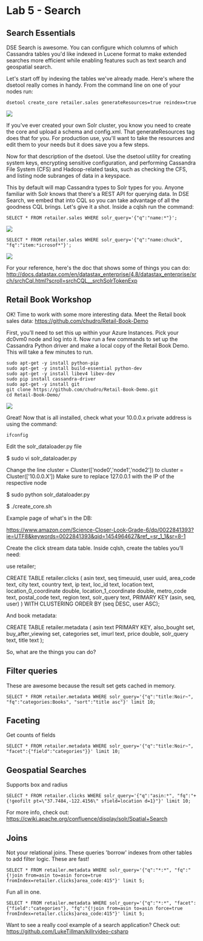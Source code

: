 # Lab 5 - Search

## Search Essentials

DSE Search is awesome. You can configure which columns of which Cassandra tables you'd like indexed in Lucene format to make extended searches more efficient while enabling features such as text search and geospatial search.

Let's start off by indexing the tables we've already made. Here's where the dsetool really comes in handy.  From the command line on one of your nodes run:

```
dsetool create_core retailer.sales generateResources=true reindex=true
```

![](./img/lab5-1makecore.png)

If you've ever created your own Solr cluster, you know you need to create the core and upload a schema and config.xml. That generateResources tag does that for you. For production use, you'll want to take the resources and edit them to your needs but it does save you a few steps.

Now for that description of the dsetool. Use the dsetool utility for creating system keys, encrypting sensitive configuration, and performing Cassandra File System (CFS) and Hadoop-related tasks, such as checking the CFS, and listing node subranges of data in a keyspace.

This by default will map Cassandra types to Solr types for you. Anyone familiar with Solr knows that there's a REST API for querying data. In DSE Search, we embed that into CQL so you can take advantage of all the goodness CQL brings. Let's give it a shot.  Inside a cqlsh run the command:

```
SELECT * FROM retailer.sales WHERE solr_query='{"q":"name:*"}';
```

![](./img/lab5-2solrselect.png)

```
SELECT * FROM retailer.sales WHERE solr_query='{"q":"name:chuck", "fq":"item:*icrosof*"}';
```

![](./img/lab5-3solrselect.png)

For your reference, here's the doc that shows some of things you can do: http://docs.datastax.com/en/datastax_enterprise/4.8/datastax_enterprise/srch/srchCql.html?scroll=srchCQL__srchSolrTokenExp

## Retail Book Workshop

OK! Time to work with some more interesting data. Meet the Retail book sales data: https://github.com/chudro/Retail-Book-Demo

First, you’ll need to set this up within your Azure Instances. Pick your dc0vm0 node and log into it.  Now run a few commands to set up the Cassandra Python driver and make a local copy of the Retail Book Demo.  This will take a few minutes to run.

```
sudo apt-get -y install python-pip
sudo apt-get -y install build-essential python-dev
sudo apt-get -y install libev4 libev-dev
sudo pip install cassandra-driver
sudo apt-get -y install git
git clone https://github.com/chudro/Retail-Book-Demo.git
cd Retail-Book-Demo/
```

![](./img/lab5-4installs.png)

Great!  Now that is all installed, check what your 10.0.0.x private address is using the command:

```
ifconfig
```

Edit the solr_dataloader.py file

$ sudo vi solr_dataloader.py

Change the line cluster = Cluster(['node0','node1','node2']) to cluster = Cluster(['10.0.0.X’]) Make sure to replace 127.0.0.1 with the IP of the respective node

$ sudo python solr_dataloader.py

$ ./create_core.sh

Example page of what's in the DB:

https://www.amazon.com/Science-Closer-Look-Grade-6/dp/0022841393?ie=UTF8&keywords=0022841393&qid=1454964627&ref_=sr_1_1&sr=8-1

Create the click stream data table. Inside cqlsh, create the tables you’ll need:

use retailer;

CREATE TABLE retailer.clicks (
    asin text,
    seq timeuuid,
    user uuid,
    area_code text,
    city text,
    country text,
    ip text,
    loc_id text,
    location text,
    location_0_coordinate double,
    location_1_coordinate double,
    metro_code text,
    postal_code text,
    region text,
    solr_query text,
    PRIMARY KEY (asin, seq, user)
) WITH CLUSTERING ORDER BY (seq DESC, user ASC);

And book metadata:

CREATE TABLE retailer.metadata (
    asin text PRIMARY KEY,
    also_bought set<text>,
    buy_after_viewing set<text>,
    categories set<text>,
    imurl text,
    price double,
    solr_query text,
    title text
);

So, what are the things you can do?

## Filter queries

These are awesome because the result set gets cached in memory.

```
SELECT * FROM retailer.metadata WHERE solr_query='{"q":"title:Noir~", "fq":"categories:Books", "sort":"title asc"}' limit 10; 
```

## Faceting

Get counts of fields

```
SELECT * FROM retailer.metadata WHERE solr_query='{"q":"title:Noir~", "facet":{"field":"categories"}}' limit 10; 
```

## Geospatial Searches

Supports box and radius

```
SELECT * FROM retailer.clicks WHERE solr_query='{"q":"asin:*", "fq":"+{!geofilt pt=\"37.7484,-122.4156\" sfield=location d=1}"}' limit 10; 
```

For more info, check out: https://cwiki.apache.org/confluence/display/solr/Spatial+Search

## Joins

Not your relational joins. These queries 'borrow' indexes from other tables to add filter logic. These are fast!

```
SELECT * FROM retailer.metadata WHERE solr_query='{"q":"*:*", "fq":"{!join from=asin to=asin force=true fromIndex=retailer.clicks}area_code:415"}' limit 5; 
```

Fun all in one.

```
SELECT * FROM retailer.metadata WHERE solr_query='{"q":"*:*", "facet":{"field":"categories"}, "fq":"{!join from=asin to=asin force=true fromIndex=retailer.clicks}area_code:415"}' limit 5;
```

Want to see a really cool example of a search application?  Check out: https://github.com/LukeTillman/killrvideo-csharp

